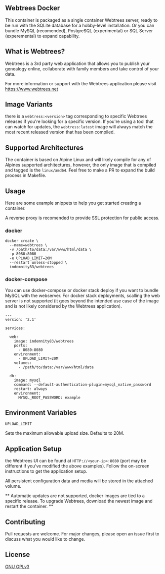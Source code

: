 ## Webtrees Docker
This container is packaged as a single container Webtrees server, ready to be run with the SQLite database for a hobby-level installation. Or you can bundle MySQL (recomended), PostgreSQL (experimental) or SQL Server (experemental) to expand capability.  

## What is Webtrees?

Webtrees is a 3rd party web application that allows you to publish your genealogy online, collaborate with family members and take control of your data. 

For more information or support with the Webtrees application please visit https://www.webtrees.net

## Image Variants

there is a `webtress:<version>` tag corresponding to specific Webtrees releases if you're looking for a specific version. If you're using a tool that can watch for updates, the `webtress:latest` image will always match the most recent released version that has been compiled. 

## Supported Architectures

The container is based on Alpine Linux and will likely compile for any of Alpines supported architectures, however, the only image that is compiled and tagged is the `linux/amd64`. Feel free to make a PR to expand the build process in Makefile. 

## Usage

Here are some example snippets to help you get started creating a container. 

A reverse proxy is recomended to provide SSL protection for public access.

### docker

```
docker create \
  --name=webtrees \
  -v /path/to/data:/var/www/html/data \
  -p 8080:8080
  -e UPLOAD_LIMIT=20M
  --restart unless-stopped \
  indemnity83/webtrees
```

### docker-compose

You can use docker-compose or docker stack deploy if you want to bundle MySQL with the webserver. For docker stack deployments, scalling the web server is not supported (it goes beyond the intended use case of the image and is not likely considered by the Webtrees application).  

```
---
version: '2.1'

services:

  web:
    image: indemnity83/webtrees
    ports:
      - 8080:8080
    environment:
      - UPLOAD_LIMIT=20M
    volumes:
      - /path/to/data:/var/www/html/data
  
  db:
    image: mysql
    command: --default-authentication-plugin=mysql_native_password
    restart: always
    environment:
      MYSQL_ROOT_PASSWORD: example
```

## Environment Variables

`UPLOAD_LIMIT`

Sets the maximum allowable upload size. Defaults to 20M.

## Application Setup

the Webtrees UI can be found at `HTTP://<your-ip>:8080` (port may be different if you've modified the above examples). Follow the on-screen instructions to get the application setup. 

All persistent configuration data and media will be stored in the attached volume.  

** Automatic updates are not supported, docker images are tied to a specific release. To upgrade Webtrees, download the newest image and restart the container. **


## Contributing
Pull requests are welcome. For major changes, please open an issue first to discuss what you would like to change.

## License
[GNU GPLv3](https://choosealicense.com/licenses/gpl-3.0/)

